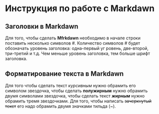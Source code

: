 # Инструкция по работе с Markdawn

## Заголовки в Markdawn
Для того, чтобы сделать **Mfrkdawn** необходимо в начале строки поставить несколько символов #. Количество символов # будет обозначать уровень заголовка: одна-первый уг
ровень, две-второй, три-третий и т.д. Чем меньше уровень заголовка, тем больше шрифт заголовка.   

## Форматирование текста в Markdawn    
Для того чтобы сделать текст *курсивным* нужно обрамить его символом звездочка, чтобы сделать **полужирным** нужно обрамить двумя символами звездочка,  чтобы сделать текст ***жирным*** нужно обрамить тремя звездочками.  Для того, чтобы написать ~~зачеркнутый текст~~ его надо обрамить двумя значками тильда (~).                                                 
